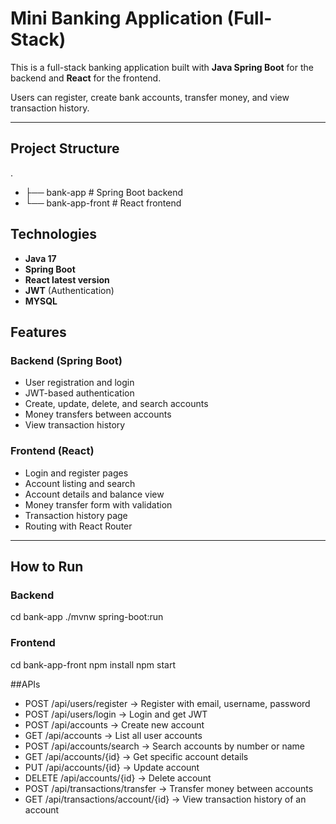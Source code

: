 # Mini Banking Application (Full-Stack)

This is a full-stack banking application built with **Java Spring Boot** for the backend and **React** for the frontend.

Users can register, create bank accounts, transfer money, and view transaction history.

---

## Project Structure
.
- ├── bank-app # Spring Boot backend
- └── bank-app-front # React frontend

## Technologies

- **Java 17**
- **Spring Boot**
- **React latest version**
- **JWT** (Authentication)
- **MYSQL** 


## Features

### Backend (Spring Boot)
- User registration and login
- JWT-based authentication
- Create, update, delete, and search accounts
- Money transfers between accounts
- View transaction history

### Frontend (React)
- Login and register pages
- Account listing and search
- Account details and balance view
- Money transfer form with validation
- Transaction history page
- Routing with React Router

---

## How to Run

### Backend

cd bank-app
./mvnw spring-boot:run 

### Frontend
cd bank-app-front
npm install
npm start

##APIs
- POST   /api/users/register         → Register with email, username, password
- POST   /api/users/login            → Login and get JWT
- POST   /api/accounts               → Create new account
- GET    /api/accounts               → List all user accounts
- POST   /api/accounts/search        → Search accounts by number or name
- GET    /api/accounts/{id}          → Get specific account details
- PUT    /api/accounts/{id}          → Update account
- DELETE /api/accounts/{id}          → Delete account
- POST   /api/transactions/transfer  → Transfer money between accounts
- GET    /api/transactions/account/{id} → View transaction history of an account

